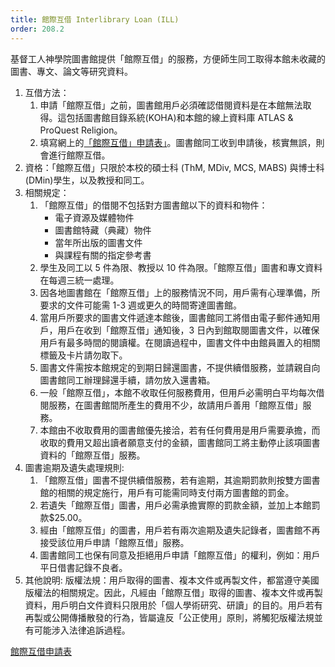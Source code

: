 ```yaml
---
title: 館際互借 Interlibrary Loan (ILL)
order: 208.2
---
```


基督工人神學院圖書館提供「館際互借」的服務，方便師生同工取得本館未收藏的圖書、專文、論文等研究資料。

1. 互借方法：
   1. 申請「館際互借」之前，圖書館用戶必須確認借閱資料是在本館無法取得。這包括圖書館目錄系統(KOHA)和本館的線上資料庫 ATLAS & ProQuest Religion。
   1. 填寫網上的[「館際互借」申請表」](https://docs.google.com/forms/d/e/1FAIpQLSf6Or5P3hgldmdmUqBUuXMgNJSUwaQX7NPr5gHx019ECDlDrg/viewform)。圖書館同工收到申請後，核實無誤，則會進行館際互借。
1. 資格：「館際互借」只限於本校的碩士科 (ThM, MDiv, MCS, MABS) 與博士科(DMin)學生，以及教授和同工。
1. 相關規定：
   1. 「館際互借」的借閱不包括對方圖書館以下的資料和物件：
      - 電子資源及媒體物件
      - 圖書館特藏（典藏）物件
      - 當年所出版的圖書文件
      - 與課程有關的指定參考書
   1. 學生及同工以 5 件為限、教授以 10 件為限。「館際互借」圖書和專文資料在每週三統一處理。
   1. 因各地圖書館在「館際互借」上的服務情況不同，用戶需有心理準備，所要求的文件可能需 1-3 週或更久的時間寄達圖書館。
   1. 當用戶所要求的圖書文件遞達本館後，圖書館同工將借由電子郵件通知用戶，用戶在收到「館際互借」通知後，3 日內到館取閱圖書文件，以確保用戶有最多時間的閱讀權。在閱讀過程中，圖書文件中由館員置入的相關標籤及卡片請勿取下。
   1. 圖書文件需按本館規定的到期日歸還圖書，不提供續借服務，並請親自向圖書館同工辦理歸還手續，請勿放入還書箱。
   1. 一般「館際互借」，本館不收取任何服務費用，但用戶必需明白平均每次借閱服務，在圖書館間所產生的費用不少，故請用戶善用「館際互借」服務。
   1. 本館由不收取費用的圖書館優先接洽，若有任何費用是用戶需要承擔，而收取的費用又超出讀者願意支付的金額，圖書館同工將主動停止該項圖書資料的「館際互借」服務。
1. 圖書逾期及遺失處理規則:
   1. 「館際互借」圖書不提供續借服務，若有逾期，其逾期罰款則按雙方圖書館的相關的規定施行，用戶有可能需同時支付兩方圖書館的罰金。
   1. 若遺失「館際互借」圖書，用戶必需承擔實際的罰款金額，並加上本館罰款$25.00。
   1. 經由「館際互借」的圖書，用戶若有兩次逾期及遺失記錄者，圖書館不再接受該位用戶申請「館際互借」服務。
   1. 圖書館同工也保有同意及拒絕用戶申請「館際互借」的權利，例如：用戶平日借書記錄不良者。
1. 其他說明: 版權法規：用戶取得的圖書、複本文件或再製文件，都當遵守美國版權法的相關規定。因此，凡經由「館際互借」取得的圖書、複本文件或再製資料，用戶明白文件資料只限用於「個人學術研究、研讀」的目的。用戶若有再製或公開傳播散發的行為，皆屬違反「公正使用」原則，將觸犯版權法規並有可能涉入法律追訴過程。

[館際互借申請表](https://docs.google.com/forms/d/e/1FAIpQLSf6Or5P3hgldmdmUqBUuXMgNJSUwaQX7NPr5gHx019ECDlDrg/viewform)
